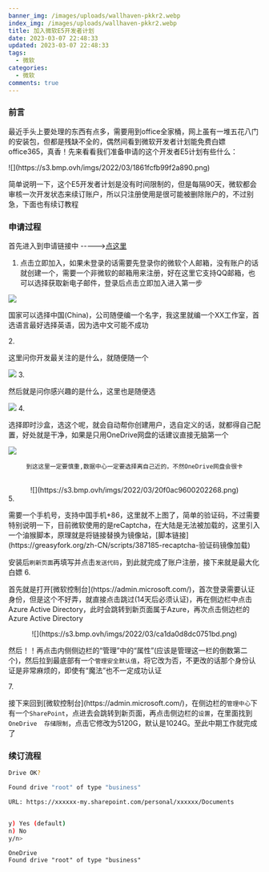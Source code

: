 ```yaml
---
banner_img: /images/uploads/wallhaven-pkkr2.webp
index_img: /images/uploads/wallhaven-pkkr2.webp
title: 加入微软E5开发者计划
date: 2023-03-07 22:48:33
updated: 2023-03-07 22:48:33
tags:
  - 微软
categories:
  - 微软
comments: true
---
```

### 前言
<p>最近手头上要处理的东西有点多，需要用到office全家桶，网上虽有一堆五花八门的安装包，但都是残缺不全的，偶然间看到微软开发者计划能免费白嫖office365，真香！先来看看我们准备申请的这个开发者E5计划有些什么：</p>
![](https://s3.bmp.ovh/imgs/2022/03/1861fcfb99f2a890.png)
<p>简单说明一下，这个E5开发者计划是没有时间限制的，但是每隔90天，微软都会审核一次开发状态来续订账户，所以只注册使用是很可能被删除账户的，不过别急，下面也有续订教程</p>

### 申请过程
首先进入到申请链接中 ----->[点这里](https://developer.microsoft.com/zh-cn/microsoft-365/dev-program)

1. <p>点击立即加入，如果未登录的话需要先登录你的微软个人邮箱，没有账户的话就创建一个，需要一个非微软的邮箱用来注册，好在这里它支持QQ邮箱，也可以选择获取新电子邮件，登录后点击立即加入进入第一步</p>
![](https://s3.bmp.ovh/imgs/2022/03/b90b0f6898f70227.png)<p>国家可以选择中国(China)，公司随便编一个名字，我这里就编一个XX工作室，首选语言最好选择英语，因为选中文可能不成功</p>
2. <p>这里问你开发最关注的是什么，就随便随一个</p>
![](https://s3.bmp.ovh/imgs/2022/03/c742203977ff174c.png)
3. <p>然后就是问你感兴趣的是什么，这里也是随便选</p>
![](https://s3.bmp.ovh/imgs/2022/03/2977386741e5ec1f.jpg)
4. <p>选择即时沙盒，选这个呢，就会自动帮你创建用户，选自定义的话，就都得自己配置，好处就是干净，如果是只用OneDrive网盘的话建议直接无脑第一个</p>
![](https://s3.bmp.ovh/imgs/2022/03/14f7a1fc4482c405.jpg)
<center><p><code>到这这里一定要慎重,数据中心一定要选择离自己近的，不然OneDrive网盘会很卡</code></p><br>
![](https://s3.bmp.ovh/imgs/2022/03/20f0ac9600202268.png)</center>
5. <p>需要一个手机号，支持中国手机+86，这里就不上图了，简单的验证码，不过需要特别说明一下，目前微软使用的是reCaptcha，在大陆是无法被加载的，这里引入一个油猴脚本，原理就是将链接替换为镜像站，[脚本链接](https://greasyfork.org/zh-CN/scripts/387185-recaptcha-验证码镜像加载)</p>
安装后<code>刷新页面</code>再填写并点击<code>发送代码</code>，到此就完成了账户注册，接下来就是最大化白嫖
6. <p>首先就是打开[微软控制台](https://admin.microsoft.com/)，首次登录需要认证身份，但是这个不好弄，就直接点击跳过(14天后必须认证)，再在侧边栏中点击Azure Active Directory，此时会跳转到新页面属于Azure，再次点击侧边栏的Azure Active Directory</p>
<center>![](https://s3.bmp.ovh/imgs/2022/03/ca1da0d8dc0751bd.png)</center><p>然后！！再点击内侧侧边栏的“管理”中的“属性”(应该是管理这一栏的倒数第二个)，然后拉到最底部有一个<code>管理安全默认值</code>，将它改为否，不更改的话那个身份认证是非常麻烦的，即使有“魔法”也不一定成功认证</p>
7. <p>接下来回到[微软控制台](https://admin.microsoft.com/)，在侧边栏的<code>管理中心</code>下有一个<code>SharePoint</code>，点进去会跳转到新页面，再点击侧边栏的<code>设置</code>，在里面找到<code>OneDrive  存储限制</code>，点击它修改为5120G，默认是1024G。至此中期工作就完成了</p>

### 续订流程
``` bash
Drive OK?

Found drive "root" of type "business"

URL: https://xxxxxx-my.sharepoint.com/personal/xxxxxx/Documents


y) Yes (default)
n) No
y/n> 
```
```
OneDrive
Found drive "root" of type "business"
```